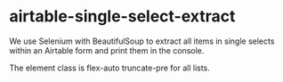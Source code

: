 # airtable-single-select-extract
We use Selenium with BeautifulSoup to extract all items in single selects within an Airtable form and print them in the console.

The element class is flex-auto truncate-pre for all lists.
